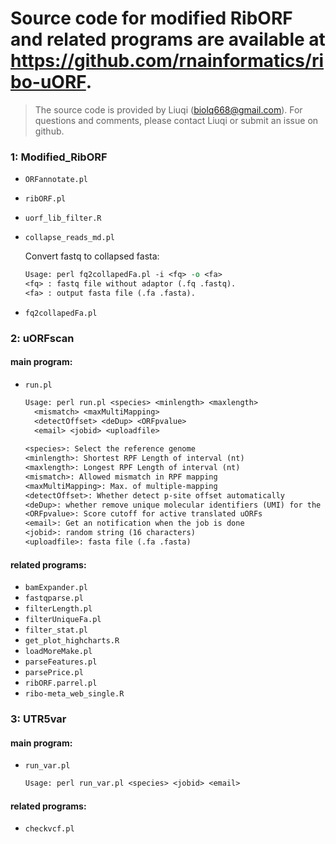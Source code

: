 # Source code for modified RibORF and related programs are available at https://github.com/rnainformatics/ribo-uORF.

> The source code is provided by Liuqi (biolq668@gmail.com). For questions and comments, please contact Liuqi or submit an issue on github.

### 1: Modified_RibORF

- `ORFannotate.pl`

- `ribORF.pl`

- `uorf_lib_filter.R`

- `collapse_reads_md.pl`

  Convert fastq to collapsed fasta:

  ```perl
  Usage: perl fq2collapedFa.pl -i <fq> -o <fa>
  <fq> : fastq file without adaptor (.fq .fastq).
  <fa> : output fasta file (.fa .fasta).
  ```

- `fq2collapedFa.pl`

### 2: uORFscan

####  main program:

- `run.pl`   

  ```txt
  Usage: perl run.pl <species> <minlength> <maxlength>
  	<mismatch> <maxMultiMapping> 
  	<detectOffset> <deDup> <ORFpvalue> 
  	<email> <jobid> <uploadfile>
  	
  <species>: Select the reference genome 
  <minlength>: Shortest RPF Length of interval (nt)
  <maxlength>: Longest RPF Length of interval (nt)
  <mismatch>: Allowed mismatch in RPF mapping
  <maxMultiMapping>: Max. of multiple-mapping
  <detectOffset>: Whether detect p-site offset automatically
  <deDup>: whether remove unique molecular identifiers (UMI) for the Ribo-seq data which used UMI to differentiate biological duplicates from PCR duplicates
  <ORFpvalue>: Score cutoff for active translated uORFs
  <email>: Get an notification when the job is done 
  <jobid>: random string (16 characters)
  <uploadfile>: fasta file (.fa .fasta)
  ```

#### related programs:

- `bamExpander.pl`
- `fastqparse.pl`
- `filterLength.pl`
- `filterUniqueFa.pl`
- `filter_stat.pl`
- `get_plot_highcharts.R`
- `loadMoreMake.pl`
- `parseFeatures.pl`
- `parsePrice.pl`
- `ribORF.parrel.pl`
- `ribo-meta_web_single.R`

### 3: UTR5var

####  main program:
- `run_var.pl` 

  ```txt
  Usage: perl run_var.pl <species> <jobid> <email>
  ```
####  related programs:
- `checkvcf.pl`

